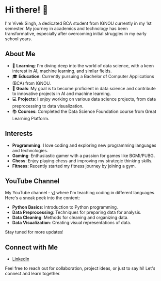 # Hi there! 👋

I'm Vivek Singh, a dedicated BCA student from IGNOU currently in my 1st semester.
My journey in academics and technology has been transformative,
especially after overcoming initial struggles in my early school years.

## About Me

- 🌱 **Learning**: I'm diving deep into the world of data science, with a keen interest in AI, machine learning, and similar fields.
- 🎓 **Education**: Currently pursuing a Bachelor of Computer Applications (BCA) from IGNOU.
- 🎯 **Goals**: My goal is to become proficient in data science and contribute to innovative projects in AI and machine learning.
- 💻 **Projects**: I enjoy working on various data science projects, from data preprocessing to data visualization.
- 📚 **Courses**: Completed the Data Science Foundation course from Great Learning Platform.

## Interests

- **Programming**: I love coding and exploring new programming languages and technologies.
- **Gaming**: Enthusiastic gamer with a passion for games like BGMI/PUBG.
- **Chess**: Enjoy playing chess and improving my strategic thinking skills.
- **Fitness**: Recently started my fitness journey by joining a gym.

## YouTube Channel

 My YouTube channel - [yt](www.youtube.com/@youcodingarea) where I'm teaching coding in different languages. Here's a sneak peek into the content:
- **Python Basics**: Introduction to Python programming.
- **Data Preprocessing**: Techniques for preparing data for analysis.
- **Data Cleaning**: Methods for cleaning and organizing data.
- **Data Visualization**: Creating visual representations of data.

Stay tuned for more updates!

## Connect with Me

- [LinkedIn](www.linkedin.com/in/viveksingh2202)

Feel free to reach out for collaboration, project ideas, or just to say hi! Let's connect and learn together.
